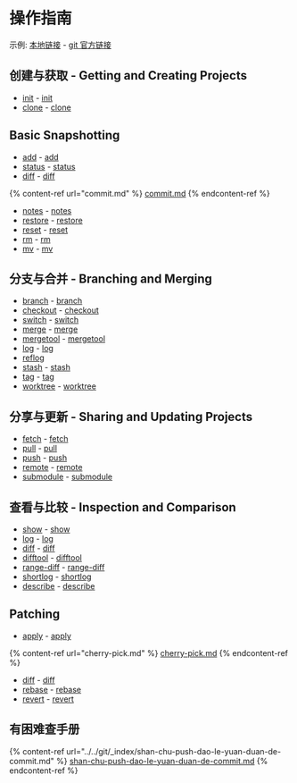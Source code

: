 # 操作指南

示例: [本地链接](\_index.md) - [git 官方链接](\_index.md)

## 创建与获取 - Getting and Creating Projects

* [init](init.md) - [init](https://git-scm.com/docs/git-init)
* [clone](clone.md) - [clone](https://git-scm.com/docs/git-clone)

## Basic Snapshotting

* [add](add.md) - [add](https://git-scm.com/docs/git-add)
* [status](status.md) - [status](https://git-scm.com/docs/git-status)
* [diff](diff.md) - [diff](https://git-scm.com/docs/git-diff)

{% content-ref url="commit.md" %}
[commit.md](commit.md)
{% endcontent-ref %}

* [notes](notes.md) - [notes](https://git-scm.com/docs/git-notes)
* [restore](restore.md) - [restore](https://git-scm.com/docs/git-restore)
* [reset](reset.md) - [reset](https://git-scm.com/docs/git-reset)
* [rm](rm.md) - [rm](https://git-scm.com/docs/git-rm)
* [mv](mv.md) - [mv](https://git-scm.com/docs/git-mv)

## 分支与合并 - Branching and Merging

* [branch](branch.md) - [branch](https://git-scm.com/docs/git-branch)
* [checkout](checkout.md) - [checkout](https://git-scm.com/docs/git-checkout)
* [switch](switch.md) - [switch](https://git-scm.com/docs/git-switch)
* [merge](merge.md) - [merge](https://git-scm.com/docs/git-merge)
* [mergetool](mergetool.md) - [mergetool](https://git-scm.com/docs/git-mergetool)
* [log](log.md) - [log](https://git-scm.com/docs/git-log)
* [reflog](reflog.md)
* [stash](stash.md) - [stash](https://git-scm.com/docs/git-stash)
* [tag](tag.md) - [tag](https://git-scm.com/docs/git-tag)
* [worktree](worktree.md) - [worktree](https://git-scm.com/docs/git-worktree)

## 分享与更新 - Sharing and Updating Projects

* [fetch](fetch.md) - [fetch](https://git-scm.com/docs/git-fetch)
* [pull](pull.md) - [pull](https://git-scm.com/docs/git-pull)
* [push](push.md) - [push](https://git-scm.com/docs/git-push)
* [remote](remote.md) - [remote](https://git-scm.com/docs/git-remote)
* [submodule](submodule.md) - [submodule](https://git-scm.com/docs/git-submodule)

## 查看与比较 - Inspection and Comparison

* [show](show.md) - [show](https://git-scm.com/docs/git-show)
* [log](log.md) - [log](https://git-scm.com/docs/git-log)
* [diff](diff.md) - [diff](https://git-scm.com/docs/git-diff)
* [difftool](difftool.md) - [difftool](https://git-scm.com/docs/git-difftool)
* [range-diff](range-diff.md) - [range-diff](https://git-scm.com/docs/git-range-diff)
* [shortlog](shortlog.md) - [shortlog](https://git-scm.com/docs/git-shortlog)
* [describe](describe.md) - [describe](https://git-scm.com/docs/git-describe)

## Patching

* [apply](apply.md) - [apply](https://git-scm.com/docs/git-apply)

{% content-ref url="cherry-pick.md" %}
[cherry-pick.md](cherry-pick.md)
{% endcontent-ref %}

* [diff](diff.md) - [diff](https://git-scm.com/docs/git-diff)
* [rebase](rebase.md) - [rebase](https://git-scm.com/docs/git-rebase)
* [revert](revert.md) - [revert](https://git-scm.com/docs/git-revert)

## 有困难查手册

{% content-ref url="../../git/_index/shan-chu-push-dao-le-yuan-duan-de-commit.md" %}
[shan-chu-push-dao-le-yuan-duan-de-commit.md](../../git/\_index/shan-chu-push-dao-le-yuan-duan-de-commit.md)
{% endcontent-ref %}
